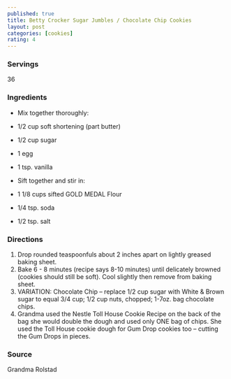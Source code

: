 ```yaml
---
published: true
title: Betty Crocker Sugar Jumbles / Chocolate Chip Cookies
layout: post
categories: [cookies]
rating: 4
---
```

### Servings
36

### Ingredients
- Mix together thoroughly: 
- 1/2 cup soft shortening (part butter)
- 1/2 cup sugar 
- 1 egg 
- 1 tsp. vanilla 

- Sift together and stir in: 
- 1 1/8 cups sifted GOLD MEDAL Flour 
- 1/4 tsp. soda 
- 1/2 tsp. salt

### Directions
1. Drop rounded teaspoonfuls about 2 inches apart on lightly greased baking sheet.
2. Bake 6 - 8 minutes (recipe says 8-10 minutes) until delicately browned (cookies should still be soft). Cool slightly then remove from baking sheet.
3. VARIATION: Chocolate Chip – replace 1/2 cup sugar with White & Brown sugar to equal 3/4 cup; 1/2 cup nuts, chopped; 1-7oz. bag chocolate chips.
4. Grandma used the Nestle Toll House Cookie Recipe on the back of the bag she would double the dough and used only ONE bag of chips. She used the Toll House cookie dough for Gum Drop cookies too – cutting the Gum Drops in pieces.

### Source
Grandma Rolstad
